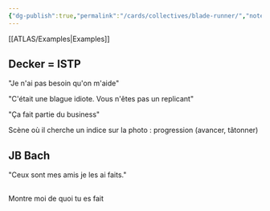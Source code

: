 ```yaml
---
{"dg-publish":true,"permalink":"/cards/collectives/blade-runner/","noteIcon":"","created":"2022-12-13T22:16:55.804+01:00","updated":"2023-01-14T00:47:40.151+01:00"}
---
```


[[ATLAS/Examples\|Examples]]

## Decker = ISTP

"Je n'ai pas besoin qu'on m'aide" 

"C'était une blague idiote. Vous n'êtes pas un replicant" 

"Ça fait partie du business" 

Scène où il cherche un indice sur la photo : progression (avancer, tâtonner) 

## JB Bach 
"Ceux sont mes amis je les ai faits."

## 
Montre moi de quoi tu es fait
